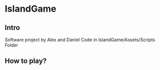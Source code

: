 # IslandGame
## Intro
Software project by Alex and Daniel
Code in IslandGame/Assets/Scripts Folder

## How to play?
